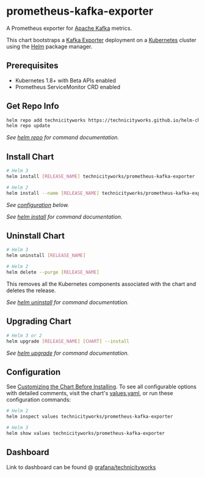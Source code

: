 # prometheus-kafka-exporter

A Prometheus exporter for [Apache Kafka](https://kafka.apache.org/) metrics.

This chart bootstraps a [Kafka Exporter](https://github.com/danielqsj/kafka_exporter) deployment on a [Kubernetes](http://kubernetes.io) cluster using the [Helm](https://helm.sh) package manager.

## Prerequisites

- Kubernetes 1.8+ with Beta APIs enabled
- Prometheus ServiceMonitor CRD enabled

## Get Repo Info

```sh
helm repo add technicityworks https://technicityworks.github.io/helm-charts
helm repo update
```

_See [helm repo](https://helm.sh/docs/helm/helm_repo/) for command documentation._

## Install Chart

```sh
# Helm 3
helm install [RELEASE_NAME] technicityworks/prometheus-kafka-exporter

# Helm 2
helm install --name [RELEASE_NAME] technicityworks/prometheus-kafka-exporter
```

_See [configuration](#configuration) below._

_See [helm install](https://helm.sh/docs/helm/helm_install/) for command documentation._

## Uninstall Chart

```sh
# Helm 3
helm uninstall [RELEASE_NAME]

# Helm 2
helm delete --purge [RELEASE_NAME]
```

This removes all the Kubernetes components associated with the chart and deletes the release.

_See [helm uninstall](https://helm.sh/docs/helm/helm_uninstall/) for command documentation._

## Upgrading Chart

```sh
# Helm 3 or 2
helm upgrade [RELEASE_NAME] [CHART] --install
```

_See [helm upgrade](https://helm.sh/docs/helm/helm_upgrade/) for command documentation._

## Configuration

See [Customizing the Chart Before Installing](https://helm.sh/docs/intro/using_helm/#customizing-the-chart-before-installing). To see all configurable options with detailed comments, visit the chart's [values.yaml](./values.yaml), or run these configuration commands:

```sh
# Helm 2
helm inspect values technicityworks/prometheus-kafka-exporter

# Helm 3
helm show values technicityworks/prometheus-kafka-exporter
```

## Dashboard

Link to dashboard can be found @ [grafana/technicityworks](https://grafana.com/grafana/dashboards/15465)
